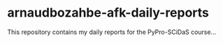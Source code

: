 # arnaudbozahbe-afk-daily-reports
This repository contains my daily reports for the PyPro-SCiDaS course...

